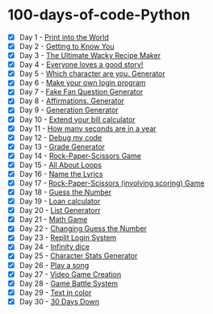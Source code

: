 # 100-days-of-code-Python

- [x] Day 1 - [Print into the World](/Day%201%20-%20Print%20into%20the%20World/project_1.py)
- [x] Day 2 - [Getting to Know You](/Day%202%20-%20Getting%20to%20Know%20You/project_2.py)
- [x] Day 3 - [The Ultimate Wacky Recipe Maker](/Day%203%20-%20The%20Ultimate%20Wacky%20Recipe%20Maker/project_3.py)
- [x] Day 4 - [Everyone loves a good story!](/Day%204%20-%20Everyone%20loves%20a%20good%20story!/project_4.py)
- [x] Day 5 - [Which character are you. Generator](/Day%205%20-%20Which%20character%20are%20you.%20Generator/project_5.py)
- [x] Day 6 - [Make your own login program](/Day%206%20-%20Make%20your%20own%20login%20program/project_6.py)
- [x] Day 7 - [Fake Fan Question Generator](/Day%207%20-%20Fake%20Fan%20Question%20Generator/project_7.py)
- [x] Day 8 - [Affirmations. Generator](/Day%208%20-%20Affirmations.%20Generator/project_8.py)
- [x] Day 9 - [Generation Generator](/Day%209%20-%20Generation%20Generator/project_9.py)
- [x] Day 10 - [Extend your bill calculator](/Day%2010%20-%20Extend%20your%20bill%20calculator/project_10.py)
- [x] Day 11 - [How many seconds are in a year](/Day%2011%20-%20How%20many%20seconds%20are%20in%20a%20year/project_11.py)
- [x] Day 12 - [Debug my code](/Day%2012%20-%20Debug%20my%20code/project_12.py)
- [x] Day 13 - [Grade Generator](/Day%2013%20-%20Grade%20Generator/project_13.py)
- [x] Day 14 - [Rock-Paper-Scissors Game](/Day%2014%20-%20Rock%20-%20Paper%20-%20Scissors%20Game/project_14.py)
- [x] Day 15 - [All About Loops](/Day%2015%20-%20All%20About%20Loops/project_15.py)
- [x] Day 16 - [Name the Lyrics](/Day%2016%20-%20Name%20the%20Lyrics/project_16.py)
- [x] Day 17 - [Rock-Paper-Scissors (involving scoring) Game](/Day%2017%20-%20Rock-Paper-Scissors%20(involving%20scoring)%20Game/project_17.py)
- [x] Day 18 - [Guess the Number](/Day%2018%20-%20Guess%20the%20Number/project_18.py)
- [x] Day 19 - [Loan calculator](/Day%2019%20-%20Loan%20calculator/project_19.py)
- [x] Day 20 - [List Generatorr](/Day%2020%20-%20List%20Generator/project_20.py)
- [x] Day 21 - [Math Game](/Day%2021%20-%20Math%20Game/project_21.py)
- [x] Day 22 - [Changing Guess the Number](/Day%2022%20-%20Changing%20Guess%20the%20Number/project_22.py)
- [x] Day 23 - [Replit Login System](/Day%2023%20-%20Replit%20Login%20System/project_23.py)
- [x] Day 24 - [Infinity dice](/Day%2024%20-%20Infinity%20dice/project_24.py)
- [x] Day 25 - [Character Stats Generator](/Day%2025%20-%20Character%20Stats%20Generator/project_25.py)
- [x] Day 26 - [Play a song](/Day%2026%20-%20Play%20a%20song/project_26.py)
- [x] Day 27 - [Video Game Creation](/Day%2027%20-%20Video%20Game%20Creation/project_27.py)
- [x] Day 28 - [Game Battle System](/Day%2028%20-%20Game%20Battle%20System/project_28.py)
- [x] Day 29 - [Text in color](/Day%2029%20-%20Text%20in%20color/project_29.py)
- [x] Day 30 - [30 Days Down](/Day%2030%20-%2030%20Days%20Down/project_30.py)

